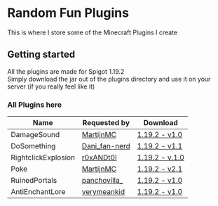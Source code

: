 # Random Fun Plugins
This is where I store some of the Minecraft Plugins I create

## Getting started
All the plugins are made for Spigot 1.19.2\
Simply download the jar out of the plugins directory and use it on your server (if you really feel like it)

### All Plugins here
| Name | Requested by | Download |
| --- | --- | --- |
| DamageSound | [MartijnMC](https://www.reddit.com/user/MartijnMC/) | [1.19.2 - v1.0](https://raw.githubusercontent.com/pxlmo/rfp/main/DamageSound/DamageSound-1.0-SNAPSHOT.jar) |
| DoSomething | [Dani_fan-nerd](https://www.reddit.com/user/Dani_fan-nerd/) | [1.19.2 - v1.1](https://raw.githubusercontent.com/pxlmo/rfp/main/DoSomething/DoSomething-1.1.jar) |
| RightclickExplosion | [r0xANDt0l](https://www.reddit.com/user/r0xANDt0l/) | [1.19.2 - v.1.0](https://raw.githubusercontent.com/pxlmo/rfp/main/RightclickExplosion/RightclickExplosion-1.0-compiled.jar) |
| Poke | [MartijnMC](https://www.reddit.com/user/MartijnMC/) | [1.19.2 - v2.1](https://raw.githubusercontent.com/pxlmo/rfp/main/Poke/Poke-2.1.jar) |
| RuinedPortals | [panchovilla_](https://www.reddit.com/user/panchovilla_/) | [1.19.2 - v1.0](https://raw.githubusercontent.com/pxlmo/rfp/main/RuinedPortals/RuinedPortals-1.0.jar) |
| AntiEnchantLore | [verymeankid](https://www.reddit.com/user/verymeankid) | [1.19.2 - v1.0](https://raw.githubusercontent.com/pxlmo/rfp/main/AntiEnchantLore/AntiEnchantLore-1.0.jar) |
